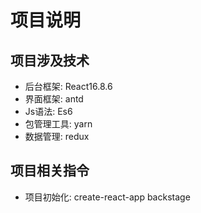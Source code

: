 # 项目说明
## 项目涉及技术
- 后台框架: React16.8.6
- 界面框架: antd
- Js语法: Es6
- 包管理工具: yarn
- 数据管理: redux

## 项目相关指令
- 项目初始化: create-react-app backstage